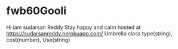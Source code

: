# fwb60Gooli
Hi iam sudarsan Reddy Stay happy and calm
hosted at https://sudarsanreddy.herokuapp.com/
Umbrella class
type(string),
cost(number),
Use(string)
